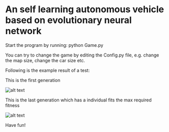 
# An self learning autonomous vehicle based on evolutionary neural network

Start the program by running: python Game.py

You can try to change the game by editing the Config.py file, e.g. change the map size, change the car size etc.

Following is the example result of a test:

This is the first generation

![alt text](./showcase/1.gif?raw=true "First Generation")

This is the last generation which has a individual fits the max required fitness

![alt text](./showcase/9.gif?raw=true "Last Generation")

Have fun!
